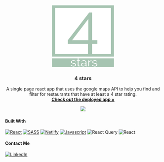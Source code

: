 <div id="top"></div>

<!-- PROJECT LOGO -->
<br />

<div align="center">
  <a href="https://www.mvp.alexabushanab.com/">
    <img src="public/4stars.png" alt="Logo">
  </a>

<h3 align="center">4 stars</h3>

  <p align="center">
A single page react app that uses the google maps API to help you find and filter for restaurants that have at least a 4 star rating.    <br />
    <a href="https://www.mvp.alexabushanab.com/"><strong>Check out the deployed app »</strong></a>
    <br />
  </p>
</div>

<div align="center">
<img  src="https://user-images.githubusercontent.com/38299309/178093351-b67300f5-2225-4625-901f-b666bb256b61.gif">
</img>
</div>

#### Built With

[![React][react-badge]][react-url] [![SASS][sass-badge]][sass-url] [![Netlify][netlify-badge]][netlify-url] [![Javascript][javascript-badge]][javascript-url] ![React Query](https://img.shields.io/badge/-React%20Query-FF4154?style=for-the-badge&logo=react%20query&logoColor=white) ![React](https://img.shields.io/badge/zustand-%2320232a.svg?style=for-the-badge&logo=react&logoColor=%2361DAFB)

#### Contact Me

[![LinkedIn][linkedin-badge]][linkedin-url]

<!-- Shields and Badges -->
<!-- LinkedIn -->

[linkedin-badge]: https://img.shields.io/badge/-LinkedIn-black.svg?style=for-the-badge&logo=linkedin&colorB=555
[linkedin-url]: https://linkedin.com/in/alexabushanab
[product-screenshot]: images/screenshot.png

<!-- Netlify -->

[netlify-badge]: https://img.shields.io/badge/netlify-%23000000.svg?style=for-the-badge&logo=netlify&logoColor=#00C7B7
[netlify-url]: https://www.Netlifylang.org/

<!-- React -->

[react-badge]: https://img.shields.io/badge/React-20232A?style=for-the-badge&logo=react&logoColor=61DAFB
[react-url]: https://reactjs.org/

<!-- SASS -->

[sass-badge]: https://img.shields.io/badge/SASS-hotpink.svg?style=for-the-badge&logo=SASS&logoColor=white
[sass-url]: https://sass-lang.com/

<!-- Javascript -->

[javascript-badge]: https://img.shields.io/badge/javascript-%23323330.svg?style=for-the-badge&logo=javascript&logoColor=%23F7DF1E
[javascript-url]: https://www.javascript.com/

